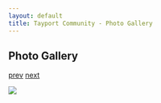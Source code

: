 ```yaml
---
layout: default
title: Tayport Community - Photo Gallery
---
```

## Photo Gallery

[prev](http://tayport.org.uk/photo/25) [next](http://tayport.org.uk/photo/27)

![ ](http://tayport.org.uk/media/026.jpg " ")

